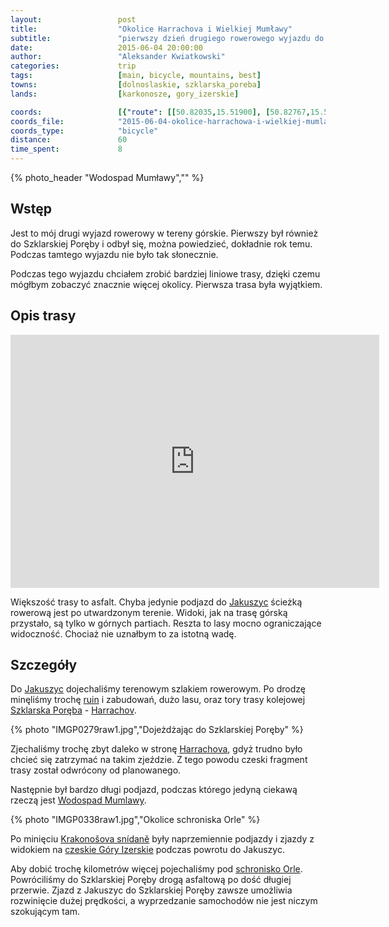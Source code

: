 ```yaml
---
layout:                 post
title:                  "Okolice Harrachova i Wielkiej Mumławy"
subtitle:               "pierwszy dzień drugiego rowerowego wyjazdu do Szklarskiej Poręby"
date:                   2015-06-04 20:00:00
author:                 "Aleksander Kwiatkowski"
categories:             trip
tags:                   [main, bicycle, mountains, best]
towns:                  [dolnoslaskie, szklarska_poreba]
lands:                  [karkonosze, gory_izerskie]

coords:                 [{"route": [[50.82035,15.51900], [50.82767,15.50330], [50.83109,15.44038], [50.81699,15.43266], [50.78358,15.42382], [50.77071,15.44193], [50.76588,15.50561], [50.80376,15.44596], [50.80728,15.42605]], "type": "bicycle"}]
coords_file:            "2015-06-04-okolice-harrachowa-i-wielkiej-mumlawy.json"
coords_type:            "bicycle"
distance:               60
time_spent:             8
---
```


[route]:                https://www.strava.com/activities/318213614
[wiki-jakuszyce]:       http://pl.wikipedia.org/wiki/Jakuszyce
[wiki-harrachov]:       http://pl.wikipedia.org/wiki/Harrachov
[wiki-mumlawa]:         http://pl.wikipedia.org/wiki/Wodospad_Mumlawy
[wiki-snidane]:         http://cs.wikipedia.org/wiki/Krakono%C5%A1ova_sn%C3%ADdan%C4%9B
[wiki-izery]:           http://pl.wikipedia.org/wiki/G%C3%B3ry_Izerskie
[wiki-orle]:            http://pl.wikipedia.org/wiki/Schronisko_Turystyczne_%E2%80%9EOrle%E2%80%9D
[wiki-szklarska]:       http://pl.wikipedia.org/wiki/Szklarska_Por%C4%99ba
[wiki-huta]:            https://pl.wikipedia.org/wiki/Szklarska_Por%C4%99ba_Huta

[vimeo-1]:              https://vimeo.com/130132107
[vimeo-2]:              https://vimeo.com/130038345
[vimeo-3]:              https://vimeo.com/130132106
[vimeo-4]:              https://vimeo.com/130132107
[vimeo-5]:              https://vimeo.com/130184788
[vimeo-6]:              https://vimeo.com/130260775
[vimeo-7]:              https://vimeo.com/130305695
[vimeo-8]:              https://vimeo.com/130305696

{% photo_header "Wodospad Mumławy","" %}

Wstęp
-----

Jest to mój drugi wyjazd rowerowy w tereny górskie. Pierwszy był również do Szklarskiej
Poręby i odbył się, można powiedzieć, dokładnie rok temu. Podczas tamtego wyjazdu nie było
tak słonecznie.

Podczas tego wyjazdu chciałem zrobić bardziej liniowe trasy, dzięki czemu mógłbym zobaczyć znacznie więcej
okolicy. Pierwsza trasa była wyjątkiem.


Opis trasy
----------

<iframe height='405' width='590' frameborder='0' allowtransparency='true' scrolling='no' src='https://www.strava.com/activities/318213614/embed/bc2dd545b1e7f3976ef0b6d1b1cfef1e9d8574f5'></iframe>

Większość trasy to asfalt. Chyba jedynie podjazd do [Jakuszyc][wiki-jakuszyce] ścieżką rowerową jest po utwardzonym terenie. Widoki,
jak na trasę górską przystało, są tylko w górnych partiach. Reszta to lasy mocno ograniczające widoczność.
Chociaż nie uznałbym to za istotną wadę.

Szczegóły
---------

Do [Jakuszyc][wiki-jakuszyce] dojechaliśmy terenowym szlakiem rowerowym. Po drodzę minęliśmy trochę [ruin][wiki-huta] i
zabudowań, dużo lasu, oraz tory trasy kolejowej [Szklarska Poręba][wiki-szklarska] - [Harrachov][wiki-harrachov].

{% photo "IMGP0279raw1.jpg","Dojeżdżając do Szklarskiej Poręby" %}

Zjechaliśmy trochę zbyt daleko w stronę [Harrachova][wiki-harrachov], gdyż trudno było chcieć się
zatrzymać na takim zjeździe. Z tego powodu czeski fragment trasy został odwrócony od planowanego.

Następnie był bardzo długi podjazd, podczas którego jedyną ciekawą rzeczą
jest [Wodospad Mumlawy][wiki-mumlawa].

{% photo "IMGP0338raw1.jpg","Okolice schroniska Orle" %}

Po minięciu [Krakonošova snídaně][wiki-snidane] były naprzemiennie
podjazdy i zjazdy z widokiem na [czeskie Góry Izerskie][wiki-izery] podczas
powrotu do Jakuszyc.

Aby dobić trochę kilometrów więcej
pojechaliśmy pod [schronisko Orle][wiki-orle]. Powróciliśmy do Szklarskiej Poręby drogą asfaltową
po dość długiej przerwie. Zjazd z Jakuszyc do Szklarskiej Poręby zawsze umożliwia rozwinięcie dużej prędkości, a
wyprzedzanie samochodów nie jest niczym szokującym tam.
